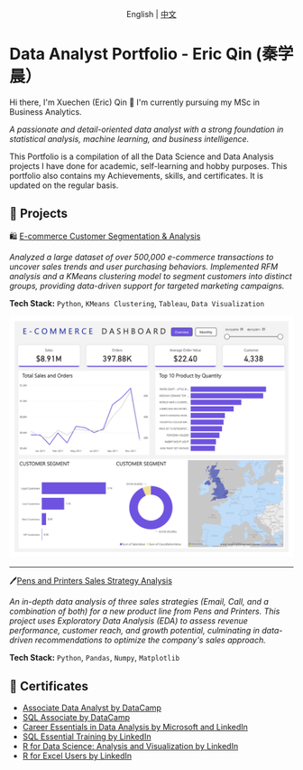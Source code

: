 <div align="center">

English | [中文](./README_zh.md)

</div>

# Data Analyst Portfolio - Eric Qin (秦学晨）

Hi there, I'm Xuechen (Eric) Qin 👋 I'm currently pursuing my MSc in Business Analytics. 

*A passionate and detail-oriented data analyst with a strong foundation in statistical analysis, machine learning, and business intelligence.* 

This Portfolio is a compilation of all the Data Science and Data Analysis projects I have done for academic, self-learning and hobby purposes. This portfolio also contains my Achievements, skills, and certificates. It is updated on the regular basis.  

## 🚀 Projects

🛍️ [E-commerce Customer Segmentation & Analysis](https://github.com/ericxq27/E-commerce-Customer-Sales-Analysis/tree/main)

*Analyzed a large dataset of over 500,000 e-commerce transactions to uncover sales trends and user purchasing behaviors. Implemented RFM analysis and a KMeans clustering model to segment customers into distinct groups, providing data-driven support for targeted marketing campaigns.*

**Tech Stack:** `Python`, `KMeans Clustering`, `Tableau`, `Data Visualization`  

![dashboard](https://github.com/ericxq27/E-commerce-Customer-Sales-Analysis/blob/main/Images/Dashboard-page-1.jpeg)

---

🖊️[Pens and Printers Sales Strategy Analysis](https://github.com/ericxq27/Pens-and-Printers-New-Product-Sales-Strategy-Analysis)

*An in-depth data analysis of three sales strategies (Email, Call, and a combination of both) for a new product line from Pens and Printers. This project uses Exploratory Data Analysis (EDA) to assess revenue performance, customer reach, and growth potential, culminating in data-driven recommendations to optimize the company's sales approach.*

**Tech Stack:** `Python`, `Pandas`, `Numpy`, `Matplotlib` 


## 📄 Certificates
- [Associate Data Analyst by DataCamp](https://github.com/ericxq27/Data-Analyst-Portfolio/blob/main/Certificates/ASSOCIATE%20DATA%20ANALYST.pdf)
- [SQL Associate by DataCamp](https://github.com/ericxq27/Data-Analyst-Portfolio/blob/main/Certificates/SQL%20ASSOCIATE.pdf)
- [Career Essentials in Data Analysis by Microsoft and LinkedIn](https://github.com/ericxq27/Data-Analyst-Portfolio/blob/main/Certificates/CertificateOfCompletion_Career%20Essentials%20in%20Data%20Analysis%20by%20Microsoft%20and%20LinkedIn.pdf)
- [SQL Essential Training by LinkedIn](https://github.com/ericxq27/Data-Analyst-Portfolio/blob/main/Certificates/CertificateOfCompletion_SQL%20Essential%20Training.pdf)
- [R for Data Science: Analysis and Visualization by LinkedIn](https://github.com/ericxq27/Data-Analyst-Portfolio/blob/main/Certificates/CertificateOfCompletion_R%20for%20Data%20Science%20Analysis%20and%20Visualization.pdf)
- [R for Excel Users by LinkedIn](https://github.com/ericxq27/Data-Analyst-Portfolio/blob/main/Certificates/CertificateOfCompletion_R%20for%20Excel%20Users.pdf)
